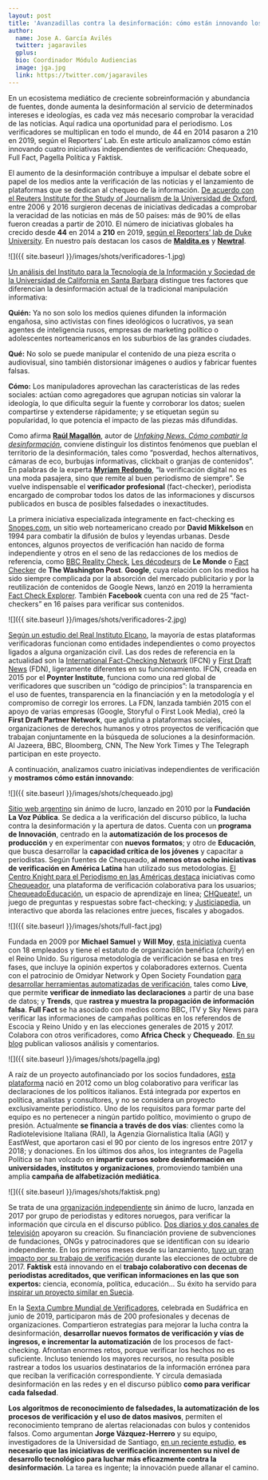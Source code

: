 ```yaml
---
layout: post
title: 'Avanzadillas contra la desinformación: cómo están innovando los verificadores'
author:
  name: Jose A. García Avilés
  twitter: jagaraviles
  gplus:  
  bio: Coordinador Módulo Audiencias
  image: jga.jpg
  link: https://twitter.com/jagaraviles
---
```

En un ecosistema mediático de creciente sobreinformación y abundancia de fuentes, donde aumenta la desinformación al servicio de determinados intereses e ideologías, es cada vez más necesario comprobar la veracidad de las noticias. Aquí radica una oportunidad para el periodismo. Los verificadores se multiplican en todo el mundo, de 44 en 2014 pasaron a 210 en 2019, según el Reporters’ Lab. En este artículo analizamos cómo están innovando cuatro iniciativas independientes de verificación: Chequeado, Full Fact, Pagella Política y Faktisk. 

El aumento de la desinformación contribuye a impulsar el debate sobre el papel de los medios ante la verificación de las noticias y el lanzamiento de plataformas que se dedican al chequeo de la información. [De acuerdo con el Reuters Institute for the Study of Journalism de la Universidad de Oxford](https://reutersinstitute.politics.ox.ac.uk/our-research/rise-fact-checking-sites-europe),  entre 2006 y 2016 surgieron decenas de iniciativas dedicadas a comprobar la veracidad de las noticias en más de 50 países: más de 90% de ellas fueron creadas a partir de 2010. El número de iniciativas globales ha crecido desde **44** en 2014 a **210** en 2019, [según el Reporters’ lab de Duke University](https://reporterslab.org/category/fact-checking/#article-2551). En nuestro país destacan los casos de [**Maldita.es**](https://maldita.es/) y [**Newtral**](https://www.newtral.es/).

![]({{ site.baseurl }}/images/shots/verificadores-1.jpg)

[Un análisis del Instituto para la Tecnología de la Información y Sociedad de la Universidad de California en Santa Barbara](https://www.cits.ucsb.edu/fake-news/brief-history) distingue tres factores que diferencian la desinformación actual de la tradicional manipulación informativa:

**Quién:** Ya no son solo los medios quienes difunden la información engañosa, sino activistas con fines ideológicos o lucrativos, ya sean agentes de inteligencia rusos, empresas de marketing político o adolescentes norteamericanos en los suburbios de las grandes ciudades.

**Qué:** No solo se puede manipular el contenido de una pieza escrita o audiovisual, sino también distorsionar imágenes o audios y fabricar fuentes falsas.

**Cómo:** Los manipuladores aprovechan las características de las redes sociales: actúan como agregadores que agrupan noticias sin valorar la ideología, lo que dificulta seguir la fuente y corroborar los datos; suelen compartirse y extenderse rápidamente; y se etiquetan según su popularidad, lo que potencia el impacto de las piezas más difundidas.

Como afirma [**Raúl Magallón**](https://twitter.com/raulmagallon), autor de [_Unfaking News. Cómo combatir la desinformación_](https://www.researchgate.net/publication/331993487_UnfakingNews_Como_combatir_la_desinformacion), conviene distinguir los distintos fenómenos que pueblan el territorio de la desinformación, tales como “posverdad, hechos alternativos, cámaras de eco, burbujas informativas, clickbait o granjas de contenidos”. En palabras de la experta [**Myriam Redondo**](http://www.globograma.es/), “la verificación digital no es una moda pasajera, sino que remite al buen periodismo de siempre”. Se vuelve indispensable el **verificador profesional** (fact-checker), periodista encargado de comprobar todos los datos de las informaciones y discursos publicados en busca de posibles falsedades o inexactitudes.

La primera iniciativa especializada íntegramente en fact-checking es [Snopes.com](https://www.snopes.com/), un sitio web norteamericano creado por **David Mikkelson** en 1994 para combatir la difusión de bulos y leyendas urbanas. Desde entonces, algunos proyectos de verificación han nacido de forma independiente y otros en el seno de las redacciones de los medios de referencia, como [BBC Reality Check](https://www.bbc.com/news/reality_check), [Les décodeurs](https://www.lemonde.fr/les-decodeurs/) de **Le Monde** o [Fact Checker](https://www.washingtonpost.com/news/fact-checker/) de **The Washington Post**. **Google**, cuya relación con los medios ha sido siempre complicada por la absorción del mercado publicitario y por la reutilización de contenidos de Google News, lanzó en 2019 la herramienta [Fact Check Explorer](https://toolbox.google.com/factcheck/explorer). También **Facebook** cuenta con una red de 25 “fact-checkers” en 16 países para verificar sus contenidos.

![]({{ site.baseurl }}/images/shots/verificadores-2.jpg)

[Según un estudio del Real Instituto Elcano](http://www.realinstitutoelcano.org/wps/wcm/connect/fc1e5338-b663-4254-943e-15b1d154e62e/DT8-2019-Badillo-sociedad-de-desinformacion-propaganda-fake-news-y-nueva-geopolitica-de-informacion.pdf?MOD=AJPERES&CACHEID=fc1e5338-b663-4254-943e-15b1d154e62e), la mayoría de estas plataformas verificadoras funcionan como entidades independientes o como proyectos ligados a alguna organización civil. Las dos redes de referencia en la actualidad son la [International Fact-Checking Network](https://www.poynter.org/ifcn/) (IFCN) y [First Draft News](https://firstdraftnews.org/) (FDN), ligeramente diferentes en su funcionamiento. IFCN, creada en 2015 por el **Poynter Institute**, funciona como una red global de verificadores que suscriben un “código de principios”: la transparencia en el uso de fuentes, transparencia en la financiación y en la metodología y el compromiso de corregir los errores. La FDN, lanzada también 2015 con el apoyo de varias empresas (Google, Storyful o First Look Media), creó la **First Draft Partner Network**, que aglutina a plataformas sociales, organizaciones de derechos humanos y otros proyectos de verificación que trabajan conjuntamente en la búsqueda de soluciones a la desinformación. Al Jazeera, BBC, Bloomberg, CNN, The New York Times y The Telegraph participan en este proyecto.

A continuación, analizamos cuatro iniciativas independientes de verificación y **mostramos cómo están innovando**:

![]({{ site.baseurl }}/images/shots/chequeado.jpg)

[Sitio web argentino](https://chequeado.com/) sin ánimo de lucro, lanzado en 2010 por la **Fundación La Voz Pública**. Se dedica a la verificación del discurso público, la lucha contra la desinformación y la apertura de datos. Cuenta con un **programa de Innovación**, centrado en la **automatización de los procesos de producción** y en experimentar con **nuevos formatos**; y otro de **Educación**, que busca desarrollar la **capacidad crítica de los jóvenes** y capacitar a periodistas. Según fuentes de Chequeado, **al menos otras ocho iniciativas de verificación en América Latina** han utilizado sus metodologías. [El Centro Knight para el Periodismo en las Américas destaca](https://knightcenter.utexas.edu/es/blog/00-18251-la-apuesta-por-el-fact-checking-periodistas-crean-mas-iniciativas-para-verificar-el-di) iniciativas como  [Chequeador](http://chequeado.com/proyectos/chequeador/), una plataforma de verificación colaborativa para los usuarios; [ChequeadoEducación](http://chequeado.com/proyectos/plataforma-de-e-learning-de-chequeado/), un espacio de aprendizaje en línea; [CHQueate!](http://chequeado.com/proyectos/chqqueate/), un juego de preguntas y respuestas sobre fact-checking; y [Justiciapedia](http://chequeado.com/proyectos/justiciapedia/), un interactivo que aborda las relaciones entre jueces, fiscales y abogados.   

![]({{ site.baseurl }}/images/shots/full-fact.jpg)

Fundada en 2009 por **Michael Samuel** y **Will Moy**, [esta iniciativa](https://fullfact.org/) cuenta con 18 empleados y tiene el estatuto de organización benéfica (_charity_) en el Reino Unido. Su rigurosa metodología de verificación se basa en tres fases, que incluye la opinión expertos y colaboradores externos. Cuenta con el patrocinio de Omidyar Network y Open Society Foundation [para desarrollar herramientas automatizadas de verificación](https://www.journalism.co.uk/news/full-fact-is-developing-two-new-tools-for-automated-fact-checking-/s2/a706611/), tales como **Live**, que permite **verificar de inmediato las declaraciones** a partir de una base de datos; y **Trends**, que **rastrea y muestra la propagación de información falsa**. **Full Fact** se ha asociado con medios como BBC, ITV y Sky News para verificar las informaciones de campañas políticas en los referendos de Escocia y Reino Unido y en las elecciones generales de 2015 y 2017. Colabora con otros verificadores, como **Africa Check** y **Chequeado**. [En su blog](https://fullfact.org/blog/) publican valiosos análisis y comentarios.

![]({{ site.baseurl }}/images/shots/pagella.jpg)

A raíz de un proyecto autofinanciado por los socios fundadores, [esta plataforma](https://pagellapolitica.it/) nació en 2012 como un blog colaborativo para verificar las declaraciones de los políticos italianos. Está integrada por expertos en política, analistas y consultores, y no se considera un proyecto exclusivamente periodístico. Uno de los requisitos para formar parte del equipo es no pertenecer a ningún partido político, movimiento o grupo de presión. Actualmente **se financia a través de dos vías**: clientes como la Radiotelevisione Italiana (RAI), la Agenzia Giornalistica Italia (AGI) y EastWest, que aportaron casi el 90 por ciento de los ingresos entre 2017 y 2018; y donaciones. En los últimos dos años, los integrantes de Pagella Política se han volcado en **impartir cursos sobre desinformación en universidades, institutos y organizaciones**, promoviendo también una amplia **campaña de alfabetización mediática**.

![]({{ site.baseurl }}/images/shots/faktisk.png)

Se trata de una [organización independiente](https://www.faktisk.no/) sin ánimo de lucro, lanzada en 2017 por grupo de periodistas y editores noruegos, para verificar la información que circula en el discurso público. [Dos diarios y dos canales de televisión](https://www.journalism.co.uk/news/in-norway-four-newsrooms-are-working-together-to-produce-and-share-fact-checks/s2/a708847/) apoyaron su creación. Su financiación proviene de subvenciones de fundaciones, ONGs y patrocinadores que se identifican con su ideario independiente. En los primeros meses desde su lanzamiento, [tuvo un gran impacto por su trabajo de verificación](https://www.poynter.org/fact-checking/2017/three-months-after-launching-faktisk-is-already-among-the-most-popular-sites-in-norway/) durante las elecciones de octubre de 2017. **Faktisk** está innovando en el **trabajo colaborativo con decenas de periodistas acreditados, que verifican informaciones en las que son expertos:** ciencia, economía, política, educación… Su éxito ha servido para [inspirar un proyecto similar en Suecia](https://www.poynter.org/fact-checking/2018/a-new-fact-checking-project-borrows-a-familiar-strategy-from-norway/).

En la [Sexta Cumbre Mundial de Verificadores](https://gfworkshops.org/), celebrada en Sudáfrica en junio de 2019, participaron más de 200 profesionales y decenas de organizaciones. Compartieron estrategias para mejorar la lucha contra la desinformación,  **desarrollar nuevos formatos de verificación y vías de ingresos, e incrementar la automatización** de los procesos de fact-checking. Afrontan enormes retos, porque verificar los hechos no es suficiente. Incluso teniendo los mayores recursos, no resulta posible rastrear a todos los usuarios destinatarios de la información errónea para que reciban la verificación correspondiente. Y circula demasiada desinformación en las redes y en el discurso público **como para verificar cada falsedad**.

**Los algoritmos de reconocimiento de falsedades, la automatización de los procesos de verificación y el uso de datos masivos**, permiten el reconocimiento temprano de alertas relacionadas con bulos y contenidos falsos. Como argumentan **Jorge Vázquez-Herrero** y su equipo, investigadores de la Universidad de Santiago, [en un reciente estudio](http://www.elprofesionaldelainformacion.com/contenidos/2019/may/vazquez-vizoso-lopez.html), **es necesario que las iniciativas de verificación incrementen su nivel de desarrollo tecnológico para luchar más eficazmente contra la desinformación**. La tarea es ingente; la innovación puede allanar el camino.
